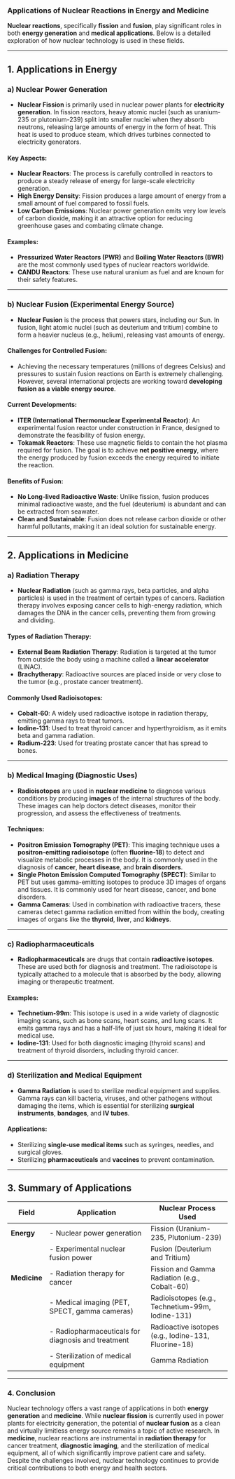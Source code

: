 ### **Applications of Nuclear Reactions in Energy and Medicine**

**Nuclear reactions**, specifically **fission** and **fusion**, play significant roles in both **energy generation** and **medical applications**. Below is a detailed exploration of how nuclear technology is used in these fields.

---

## **1. Applications in Energy**

### **a) Nuclear Power Generation**

- **Nuclear Fission** is primarily used in nuclear power plants for **electricity generation**. In fission reactors, heavy atomic nuclei (such as uranium-235 or plutonium-239) split into smaller nuclei when they absorb neutrons, releasing large amounts of energy in the form of heat. This heat is used to produce steam, which drives turbines connected to electricity generators.
  
#### **Key Aspects:**
- **Nuclear Reactors**: The process is carefully controlled in reactors to produce a steady release of energy for large-scale electricity generation.
- **High Energy Density**: Fission produces a large amount of energy from a small amount of fuel compared to fossil fuels.
- **Low Carbon Emissions**: Nuclear power generation emits very low levels of carbon dioxide, making it an attractive option for reducing greenhouse gases and combating climate change.

#### **Examples:**
- **Pressurized Water Reactors (PWR)** and **Boiling Water Reactors (BWR)** are the most commonly used types of nuclear reactors worldwide.
- **CANDU Reactors**: These use natural uranium as fuel and are known for their safety features.

---

### **b) Nuclear Fusion (Experimental Energy Source)**

- **Nuclear Fusion** is the process that powers stars, including our Sun. In fusion, light atomic nuclei (such as deuterium and tritium) combine to form a heavier nucleus (e.g., helium), releasing vast amounts of energy.
  
#### **Challenges for Controlled Fusion**:
- Achieving the necessary temperatures (millions of degrees Celsius) and pressures to sustain fusion reactions on Earth is extremely challenging. However, several international projects are working toward **developing fusion as a viable energy source**.

#### **Current Developments**:
- **ITER (International Thermonuclear Experimental Reactor)**: An experimental fusion reactor under construction in France, designed to demonstrate the feasibility of fusion energy.
- **Tokamak Reactors**: These use magnetic fields to contain the hot plasma required for fusion. The goal is to achieve **net positive energy**, where the energy produced by fusion exceeds the energy required to initiate the reaction.

#### **Benefits of Fusion**:
- **No Long-lived Radioactive Waste**: Unlike fission, fusion produces minimal radioactive waste, and the fuel (deuterium) is abundant and can be extracted from seawater.
- **Clean and Sustainable**: Fusion does not release carbon dioxide or other harmful pollutants, making it an ideal solution for sustainable energy.

---

## **2. Applications in Medicine**

### **a) Radiation Therapy**

- **Nuclear Radiation** (such as gamma rays, beta particles, and alpha particles) is used in the treatment of certain types of cancers. Radiation therapy involves exposing cancer cells to high-energy radiation, which damages the DNA in the cancer cells, preventing them from growing and dividing.
  
#### **Types of Radiation Therapy**:
- **External Beam Radiation Therapy**: Radiation is targeted at the tumor from outside the body using a machine called a **linear accelerator** (LINAC).
- **Brachytherapy**: Radioactive sources are placed inside or very close to the tumor (e.g., prostate cancer treatment).

#### **Commonly Used Radioisotopes**:
- **Cobalt-60**: A widely used radioactive isotope in radiation therapy, emitting gamma rays to treat tumors.
- **Iodine-131**: Used to treat thyroid cancer and hyperthyroidism, as it emits beta and gamma radiation.
- **Radium-223**: Used for treating prostate cancer that has spread to bones.

---

### **b) Medical Imaging (Diagnostic Uses)**

- **Radioisotopes** are used in **nuclear medicine** to diagnose various conditions by producing **images** of the internal structures of the body. These images can help doctors detect diseases, monitor their progression, and assess the effectiveness of treatments.

#### **Techniques**:
- **Positron Emission Tomography (PET)**: This imaging technique uses a **positron-emitting radioisotope** (often **fluorine-18**) to detect and visualize metabolic processes in the body. It is commonly used in the diagnosis of **cancer**, **heart disease**, and **brain disorders**.
- **Single Photon Emission Computed Tomography (SPECT)**: Similar to PET but uses gamma-emitting isotopes to produce 3D images of organs and tissues. It is commonly used for heart disease, cancer, and bone disorders.
- **Gamma Cameras**: Used in combination with radioactive tracers, these cameras detect gamma radiation emitted from within the body, creating images of organs like the **thyroid**, **liver**, and **kidneys**.

---

### **c) Radiopharmaceuticals**

- **Radiopharmaceuticals** are drugs that contain **radioactive isotopes**. These are used both for diagnosis and treatment. The radioisotope is typically attached to a molecule that is absorbed by the body, allowing imaging or therapeutic treatment.
  
#### **Examples**:
- **Technetium-99m**: This isotope is used in a wide variety of diagnostic imaging scans, such as bone scans, heart scans, and lung scans. It emits gamma rays and has a half-life of just six hours, making it ideal for medical use.
- **Iodine-131**: Used for both diagnostic imaging (thyroid scans) and treatment of thyroid disorders, including thyroid cancer.

---

### **d) Sterilization and Medical Equipment**

- **Gamma Radiation** is used to sterilize medical equipment and supplies. Gamma rays can kill bacteria, viruses, and other pathogens without damaging the items, which is essential for sterilizing **surgical instruments**, **bandages**, and **IV tubes**.
  
#### **Applications**:
- Sterilizing **single-use medical items** such as syringes, needles, and surgical gloves.
- Sterilizing **pharmaceuticals** and **vaccines** to prevent contamination.

---

## **3. Summary of Applications**

| **Field**         | **Application**                                              | **Nuclear Process Used**     |
|-------------------|--------------------------------------------------------------|------------------------------|
| **Energy**        | - Nuclear power generation                                   | Fission (Uranium-235, Plutonium-239) |
|                   | - Experimental nuclear fusion power                         | Fusion (Deuterium and Tritium) |
| **Medicine**      | - Radiation therapy for cancer                               | Fission and Gamma Radiation (e.g., Cobalt-60) |
|                   | - Medical imaging (PET, SPECT, gamma cameras)               | Radioisotopes (e.g., Technetium-99m, Iodine-131) |
|                   | - Radiopharmaceuticals for diagnosis and treatment          | Radioactive isotopes (e.g., Iodine-131, Fluorine-18) |
|                   | - Sterilization of medical equipment                        | Gamma Radiation |

---

### **4. Conclusion**

Nuclear technology offers a vast range of applications in both **energy generation** and **medicine**. While **nuclear fission** is currently used in power plants for electricity generation, the potential of **nuclear fusion** as a clean and virtually limitless energy source remains a topic of active research. In **medicine**, nuclear reactions are instrumental in **radiation therapy** for cancer treatment, **diagnostic imaging**, and the sterilization of medical equipment, all of which significantly improve patient care and safety. Despite the challenges involved, nuclear technology continues to provide critical contributions to both energy and health sectors.
